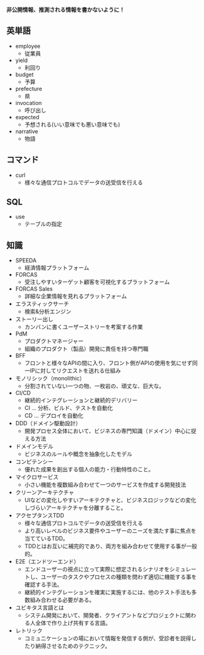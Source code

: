 **非公開情報、推測される情報を書かないように！**
## 英単語
* employee
  * 従業員
* yield
  * 利回り
* budget
  * 予算
* prefecture
  * 県
* invocation
  * 呼び出し
* expected
  * 予想される(いい意味でも悪い意味でも)
* narrative
  * 物語
## コマンド
* curl
  * 様々な通信プロトコルでデータの送受信を行える
## SQL
* use
  * テーブルの指定
## 知識
* SPEEDA
  * 経済情報プラットフォーム
* FORCAS
  * 受注しやすいターゲット顧客を可視化するプラットフォーム
* FORCAS Sales
  * 詳細な企業情報を見れるプラットフォーム
* エラスティックサーチ
  * 検索&分析エンジン
* ストーリー出し
  * カンバンに書くユーザーストリーを考案する作業
* PdM
  * プロダクトマネージャー
  * 組織のプロダクト（製品）開発に責任を持つ専門職
* BFF
  * フロントと様々なAPIの間に入り、フロント側がAPIの使用を気にせず同一IPに対してリクエストを送れる仕組み
* モノリシック（monolithic）
  * 分割されていない一つの物、一枚岩の、頑丈な、巨大な。
* CI/CD
  * 継続的インテグレーションと継続的デリバリー
  * CI ... 分析、ビルド、テストを自動化
  * CD ... デプロイを自動化
* DDD（ドメイン駆動設計）
  * 開発プロセス全体において、ビジネスの専門知識（ドメイン）中心に捉える方法
* ドメインモデル
  * ビジネスのルールや概念を抽象化したモデル
* コンピテンシー
  * 優れた成果を創出する個人の能力・行動特性のこと。
* マイクロサービス
  * 小さい機能を複数組み合わせて一つのサービスを作成する開発技法
* クリーンアーキテクチャ
  * UIなどの変化しやすいアーキテクチャと、ビジネスロジックなどの変化しづらいアーキテクチャを分離すること。
* アクセプタンスTDD
  * 様々な通信プロトコルでデータの送受信を行える
  * より高いレベルのビジネス要件やユーザーのニーズを満たす事に焦点を当てているTDD。
  * TDDとはお互いに補完的であり、両方を組み合わせて使用する事が一般的。
* E2E（エンドツーエンド）
  * エンドユーザーの視点に立って実際に想定されるシナリオをシミュレートし、ユーザーのタスクやプロセスの種類を問わず適切に機能する事を確認する手法。
  * 継続的インテグレーションを確実に実施するには、他のテスト手法も多数組み合わせる必要がある。
* ユビキタス言語とは
  * システム開発において、開発者、クライアントなどプロジェクトに関わる人全体で作り上げ共有する言語。
* レトリック
  * コミュニケーションの場において情報を発信する側が、受診者を説得したり納得させるためのテクニック。

 
